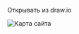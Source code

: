 Открывать из draw.io

![Карта сайта](https://github.com/lanit-tercom-school/studit/blob/master/docs/studitmap.png "Карта сайта")
